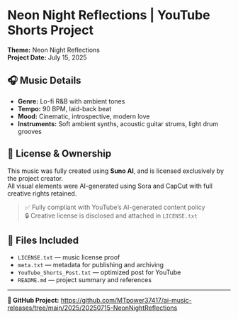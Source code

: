 # Neon Night Reflections | YouTube Shorts Project

**Theme:** Neon Night Reflections  
**Project Date:** July 15, 2025

## 🎧 Music Details
- **Genre:** Lo-fi R&B with ambient tones
- **Tempo:** 90 BPM, laid-back beat
- **Mood:** Cinematic, introspective, modern love
- **Instruments:** Soft ambient synths, acoustic guitar strums, light drum grooves

## 📜 License & Ownership
This music was fully created using **Suno AI**, and is licensed exclusively by the project creator.  
All visual elements were AI-generated using Sora and CapCut with full creative rights retained.  

> ✅ Fully compliant with YouTube’s AI-generated content policy  
> 🔒 Creative license is disclosed and attached in `LICENSE.txt`  

## 📂 Files Included
- `LICENSE.txt` — music license proof
- `meta.txt` — metadata for publishing and archiving
- `YouTube_Shorts_Post.txt` — optimized post for YouTube
- `README.md` — project summary and references

---
**🔗 GitHub Project:** https://github.com/MTpower37417/ai-music-releases/tree/main/2025/20250715-NeonNightReflections

